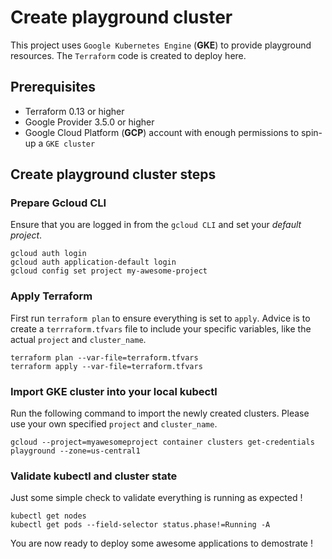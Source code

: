 # Create playground cluster

This project uses `Google Kubernetes Engine` (**GKE**) to provide playground resources. The `Terraform` code is created to deploy here.

## Prerequisites

- Terraform 0.13 or higher
- Google Provider 3.5.0 or higher
- Google Cloud Platform (**GCP**) account with enough permissions to spin-up a `GKE cluster`

## Create playground cluster steps

### Prepare Gcloud CLI

Ensure that you are logged in from the `gcloud CLI` and set your *default project*.
```
gcloud auth login
gcloud auth application-default login
gcloud config set project my-awesome-project
```

### Apply Terraform

First run `terraform plan` to ensure everything is set to `apply`. Advice is to create a `terrraform.tfvars` file to include your specific variables, like the actual `project` and `cluster_name`.

```
terraform plan --var-file=terraform.tfvars
terraform apply --var-file=terraform.tfvars
```

### Import GKE cluster into your local kubectl

Run the following command to import the newly created clusters. Please use your own specified `project` and `cluster_name`.

```
gcloud --project=myawesomeproject container clusters get-credentials playground --zone=us-central1
```

### Validate kubectl and cluster state

Just some simple check to validate everything is running as expected !

```
kubectl get nodes
kubectl get pods --field-selector status.phase!=Running -A
```

You are now ready to deploy some awesome applications to demostrate !
